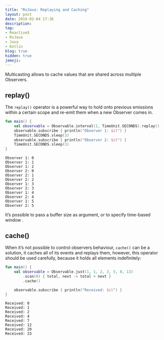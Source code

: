 ```yaml
---
title: "RxJava: Replaying and Caching"
layout: post
date: 2019-02-04 17:36
description:
tag:
- ReactiveX
- RxJava
- Java
- Kotlin
blog: true
hidden: true
jemoji:
---
```


Multicasting allows to cache values that are shared across multiple Observers.

## replay()
The `replay()` operator is a powerful way to hold onto previous emissions within a certain scope and re-emit them when a new Observer comes in. 

```kotlin
fun main() {
    val observable = Observable.interval(1, TimeUnit.SECONDS).replay().autoConnect()
    observable.subscribe { println("Observer 1: $it") }
    TimeUnit.SECONDS.sleep(3)
    observable.subscribe { println("Observer 2: $it") }
    TimeUnit.SECONDS.sleep(3)
}
```
```
Observer 1: 0
Observer 1: 1
Observer 1: 2
Observer 2: 0
Observer 2: 1
Observer 2: 2
Observer 1: 3
Observer 2: 3
Observer 1: 4
Observer 2: 4
Observer 1: 5
Observer 2: 5
```
It’s possible to pass a buffer size as argument, or to specify time-based window .

## cache()
When it’s not possible to control observers behaviour, `cache()` can be a solution, it caches all of its events and replays them, however, this operator should be used carefully, because it holds all elements indefinitely: 
```kotlin
fun main() {
    val observable = Observable.just(1, 1, 2, 3, 5, 8, 13)
        .scan(0) { total, next -> total + next }
        .cache()

    observable.subscribe { println("Received: $it") }
}
```
```
Received: 0
Received: 1
Received: 2
Received: 4
Received: 7
Received: 12
Received: 20
Received: 33
```
